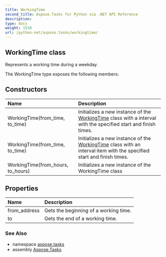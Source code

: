 ```yaml
---
title: WorkingTime
second_title: Aspose.Tasks for Python via .NET API Reference
description: 
type: docs
weight: 1510
url: /python-net/aspose.tasks/workingtime/
---
```


## WorkingTime class

Represents a working time during a weekday.

The WorkingTime type exposes the following members:
## Constructors
| Name | Description |
| :- | :- |
|WorkingTime(from_time, to_time)|Initializes a new instance of the [WorkingTime](/tasks/python-net/aspose.tasks/workingtime/) class with a interval with the specified start and finish times.|
|WorkingTime(from_time, to_time)|Initializes a new instance of the [WorkingTime](/tasks/python-net/aspose.tasks/workingtime/) class with an interval item with the specified start and finish times.|
|WorkingTime(from_hours, to_hours)|Initializes a new instance of the WorkingTime class|
## Properties
| Name | Description |
| :- | :- |
|from_address|Gets the beginning of a working time.|
|to|Gets the end of a working time.|

### See Also

* namespace [aspose.tasks](/tasks/python-net/aspose.tasks/)
* assembly [Aspose.Tasks](/tasks/python-net/)

